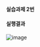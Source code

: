 #### 실습과제 2번
#### 실행결과
![image](https://github.com/user-attachments/assets/7b4fc46b-40a5-48ac-9f91-5ea2a6f237c4)
